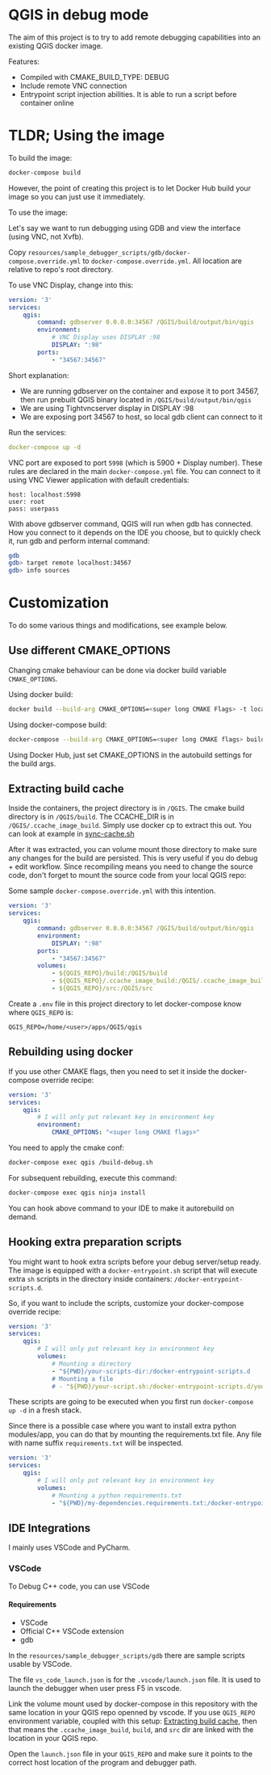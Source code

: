# QGIS in debug mode

The aim of this project is to try to add remote debugging capabilities into an existing QGIS docker image.


Features:

- Compiled with CMAKE_BUILD_TYPE: DEBUG
- Include remote VNC connection
- Entrypoint script injection abilities. It is able to run a script before container online

# TLDR; Using the image

To build the image:

```bash
docker-compose build
```

However, the point of creating this project is to let Docker Hub build your image so you can just use it immediately.

To use the image:

Let's say we want to run debugging using GDB and view the interface (using VNC, not Xvfb).

Copy `resources/sample_debugger_scripts/gdb/docker-compose.override.yml` to `docker-compose.override.yml`. All location are relative to repo's root directory.

To use VNC Display, change into this:

```yaml
version: '3'
services: 
    qgis:
        command: gdbserver 0.0.0.0:34567 /QGIS/build/output/bin/qgis
        environment: 
            # VNC Display uses DISPLAY :98
            DISPLAY: ":98"
        ports: 
            - "34567:34567"
```

Short explanation:
- We are running gdbserver on the container and expose it to port 34567, then run prebuilt QGIS binary located in `/QGIS/build/output/bin/qgis`
- We are using Tightvncserver display in DISPLAY :98
- We are exposing port 34567 to host, so local gdb client can connect to it

Run the services:

```yaml
docker-compose up -d
```

VNC port are exposed to port `5998` (which is 5900 + Display number). These rules are declared in the main `docker-compose.yml` file. You can connect to it using VNC Viewer application with default credentials:

    host: localhost:5998
    user: root
    pass: userpass

With above gdbserver command, QGIS will run when gdb has connected.
How you connect to it depends on the IDE you choose, but to quickly check it, run gdb and perform internal command:

```bash
gdb
gdb> target remote localhost:34567
gdb> info sources
```

# Customization

To do some various things and modifications, see example below.

## Use different CMAKE_OPTIONS

Changing cmake behaviour can be done via docker build variable `CMAKE_OPTIONS`.

Using docker build:

```bash
docker build --build-arg CMAKE_OPTIONS=<super long CMAKE Flags> -t local/qgis-debug .
```

Using docker-compose build:

```bash
docker-compose --build-arg CMAKE_OPTIONS=<super long CMAKE flags> build
```

Using Docker Hub, just set CMAKE_OPTIONS in the autobuild settings for the build args.


## Extracting build cache

Inside the containers, the project directory is in `/QGIS`. The cmake build directory is in `/QGIS/build`. The CCACHE_DIR is in `/QGIS/.ccache_image_build`. Simply use docker cp to extract this out. You can look at example in [sync-cache.sh](scripts/sync-cache.sh)

After it was extracted, you can volume mount those directory to make sure any changes for the build are persisted. This is very useful if you do debug + edit workflow.
Since recompiling means you need to change the source code, don't forget to mount the source code from your local QGIS repo:

Some sample `docker-compose.override.yml` with this intention.

```yaml
version: '3'
services: 
    qgis:
        command: gdbserver 0.0.0.0:34567 /QGIS/build/output/bin/qgis
        environment: 
            DISPLAY: ":98"
        ports: 
            - "34567:34567"
        volumes: 
            - ${QGIS_REPO}/build:/QGIS/build
            - ${QGIS_REPO}/.ccache_image_build:/QGIS/.ccache_image_build
            - ${QGIS_REPO}/src:/QGIS/src
```

Create a `.env` file in this project directory to let docker-compose know where `QGIS_REPO` is:

```.env
QGIS_REPO=/home/<user>/apps/QGIS/qgis
```

## Rebuilding using docker

If you use other CMAKE flags, then you need to set it inside the docker-compose override recipe:

```yaml
version: '3'
services:
    qgis:
        # I will only put relevant key in environment key
        environment:
            CMAKE_OPTIONS: "<super long CMAKE flags>"

```

You need to apply the cmake conf:

```bash
docker-compose exec qgis /build-debug.sh
```

For subsequent rebuilding, execute this command:

```bash
docker-compose exec qgis ninja install
```

You can hook above command to your IDE to make it autorebuild on demand.

## Hooking extra preparation scripts

You might want to hook extra scripts before your debug server/setup ready.
The image is equipped with a `docker-entrypoint.sh` script that will execute extra `sh` scripts in the directory inside containers: `/docker-entrypoint-scripts.d`.

So, if you want to include the scripts, customize your docker-compose override recipe:

```yaml
version: '3'
services:
    qgis:
        # I will only put relevant key in environment key
        volumes:
            # Mounting a directory
            - "${PWD}/your-scripts-dir:/docker-entrypoint-scripts.d
            # Mounting a file
            # - "${PWD}/your-script.sh:/docker-entrypoint-scripts.d/your-script.sh
```

These scripts are going to be executed when you first run `docker-compose up -d` in a fresh stack.

Since there is a possible case where you want to install extra python modules/app, you can do that by mounting the requirements.txt file. Any file with name suffix `requirements.txt` will be inspected.

```yaml
version: '3'
services:
    qgis:
        # I will only put relevant key in environment key
        volumes:
            # Mounting a python requirements.txt
            - "${PWD}/my-dependencies.requirements.txt:/docker-entrypoint-scripts.my-dependencies.requirements.txt
```

## IDE Integrations

I mainly uses VSCode and PyCharm.

### VSCode

To Debug C++ code, you can use VSCode

#### Requirements

- VSCode
- Official C++ VSCode extension 
- gdb

In the `resources/sample_debugger_scripts/gdb` there are sample scripts usable by VSCode.

The file `vs_code_launch.json` is for the `.vscode/launch.json` file. It is used to launch the debugger when user press F5 in vscode.

Link the volume mount used by docker-compose in this repository with the same location in your QGIS repo openned by vscode. If you use `QGIS_REPO` environment variable, coupled with this setup: [Extracting build cache](#extracting-build-cache), then that means the `.ccache_image_build`, `build`, and `src` dir are linked with the location in your QGIS repo.

Open the `launch.json` file in your `QGIS_REPO` and make sure it points to the correct host location of the program and debugger path.